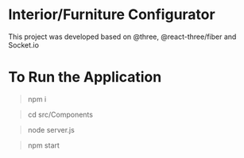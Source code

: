 # Interior/Furniture Configurator

This project was developed based on @three, @react-three/fiber and Socket.io

# To Run the Application

> npm i

> cd src/Components

>node server.js 

> npm start


